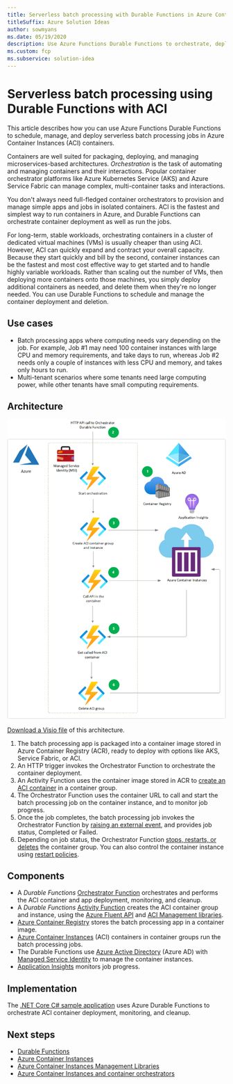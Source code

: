 ```yaml
---
title: Serverless batch processing with Durable Functions in Azure Container Instances
titleSuffix: Azure Solution Ideas
author: sowmyans
ms.date: 05/19/2020
description: Use Azure Functions Durable Functions to orchestrate, deploy, and run serverless batch processing jobs in Azure Container Instances (ACI) containers.
ms.custom: fcp
ms.subservice: solution-idea
---
```

# Serverless batch processing using Durable Functions with ACI

This article describes how you can use Azure Functions Durable Functions to schedule, manage, and deploy serverless batch processing jobs in Azure Container Instances (ACI) containers.

Containers are well suited for packaging, deploying, and managing microservices-based architectures. *Orchestration* is the task of automating and managing containers and their interactions. Popular container orchestrator platforms like Azure Kubernetes Service (AKS) and Azure Service Fabric can manage complex, multi-container tasks and interactions.

You don't always need full-fledged container orchestrators to provision and manage simple apps and jobs in isolated containers. ACI is the fastest and simplest way to run containers in Azure, and Durable Functions can orchestrate container deployment as well as run the jobs.

For long-term, stable workloads, orchestrating containers in a cluster of dedicated virtual machines (VMs) is usually cheaper than using ACI. However, ACI can quickly expand and contract your overall capacity. Because they start quickly and bill by the second, container instances can be the fastest and most cost effective way to get started and to handle highly variable workloads. Rather than scaling out the number of VMs, then deploying more containers onto those machines, you simply deploy additional containers as needed, and delete them when they're no longer needed. You can use Durable Functions to schedule and manage the container deployment and deletion.

## Use cases
- Batch processing apps where computing needs vary depending on the job. For example, Job #1 may need 100 container instances with large CPU and memory requirements, and take days to run, whereas Job #2 needs only a couple of instances with less CPU and memory, and takes only hours to run. 
- Multi-tenant scenarios where some tenants need large computing power, while other tenants have small computing requirements.

## Architecture

![Durable Functions orchestration of Container Instances](../media/durable-function-container.png)

[Download a Visio file](https://archcenter.blob.core.windows.net/cdn/Durable_Func_ACI.vsdx) of this architecture.

1. The batch processing app is packaged into a container image stored in Azure Container Registry (ACR), ready to deploy with options like AKS, Service Fabric, or ACI.
1. An HTTP trigger invokes the Orchestrator Function to orchestrate the container deployment.
1. An Activity Function uses the container image stored in ACR to [create an ACI container](https://docs.microsoft.com/rest/api/storageservices/create-container) in a container group.
1. The Orchestrator Function uses the container URL to call and start the batch processing job on the container instance, and to monitor job progress.
1. Once the job completes, the batch processing job invokes the Orchestrator Function by [raising an external event](https://docs.microsoft.com/azure/azure-functions/durable/durable-functions-external-events), and provides job status, Completed or Failed.
1. Depending on job status, the Orchestrator Function [stops, restarts, or deletes](https://docs.microsoft.com/azure/container-instances/container-instances-stop-start) the container group. You can also control the container instance using [restart policies](https://docs.microsoft.com/azure/container-instances/container-instances-restart-policy).

## Components

- A *Durable Functions* [Orchestrator Function](https://docs.microsoft.com/azure/azure-functions/durable/durable-functions-types-features-overview#orchestrator-functions) orchestrates and performs the ACI container and app deployment, monitoring, and cleanup.
- A *Durable Functions* [Activity Function](https://docs.microsoft.com/azure/azure-functions/durable/durable-functions-types-features-overview#activity-functions) creates the ACI container group and instance, using the [Azure Fluent API](https://github.com/Azure/azure-libraries-for-net) and [ACI Management libraries](https://docs.microsoft.com/dotnet/api/overview/azure/containerinstance?view=azure-dotnet).
- [Azure Container Registry](https://docs.microsoft.com/azure/container-registry/) stores the batch processing app in a container image.
- [Azure Container Instances](https://azure.microsoft.com/services/container-instances/) (ACI) containers in container groups run the batch processing jobs.
- The Durable Functions use [Azure Active Directory](https://azure.microsoft.com/services/active-directory/) (Azure AD) with [Managed Service Identity](https://docs.microsoft.com/azure/active-directory/managed-identities-azure-resources/overview) to manage the container instances.
- [Application Insights](https://docs.microsoft.com/azure/azure-monitor/app/app-insights-overview) monitors job progress.

## Implementation

The [.NET Core C# sample application](https://github.com/sowsan/az-func-aci) uses Azure Durable Functions to orchestrate ACI container deployment, monitoring, and cleanup.

## Next steps

- [Durable Functions](https://docs.microsoft.com/azure/azure-functions/durable/durable-functions-overview?tabs=csharp)
- [Azure Container Instances](https://docs.microsoft.com/azure/container-instances/container-instances-overview)
- [Azure Container Instances Management Libraries](https://docs.microsoft.com/dotnet/api/overview/azure/containerinstance?view=azure-dotnet)
- [Azure Container Instances and container orchestrators](https://docs.microsoft.com/azure/container-instances/container-instances-orchestrator-relationship)
